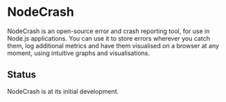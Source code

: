 
# NodeCrash

NodeCrash is an open-source error and crash reporting tool, for use in Node.js applications. You can use it to store errors wherever you catch them, log additional metrics and have them visualised on a browser at any moment, using intuitive graphs and visualisations.

## Status

NodeCrash is at its initial development.